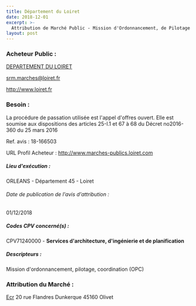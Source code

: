 ```yaml
---
title: Département du Loiret
date: 2018-12-01
excerpt: >-
  Attribution de Marché Public - Mission d'Ordonnancement, de Pilotage et de Coordination pour la Construction d'un collège, d'un gymnase et d'une salle polyvalente à Orléans (45)
layout: post
---
```


### Acheteur Public : 
<a href="/acheteur-33/siren-224500017"> DEPARTEMENT DU LOIRET</a><br/>



srm.marches@loiret.fr


http://www.loiret.fr
### Besoin :

La procédure de passation utilisée est l'appel d'offres ouvert. Elle est soumise aux dispositions des articles 25-I.1 et 67 à 68 du Décret no2016-360 du 25 mars 2016

Ref. avis : 18-166503

URL Profil Acheteur : http://www.marches-publics.loiret.com

##### Lieu d'exécution :

ORLEANS - Département 45 - Loiret

###### Date de publication de l'avis d'attribution : 
01/12/2018

##### Codes CPV concerné(s) :
CPV71240000 - **Services d'architecture, d'ingénierie et de planification** <br/>

##### Descripteurs :
Mission d'ordonnancement, pilotage, coordination (OPC) <br/>

### Attribution du Marché :
<a href="/entreprise-254/siren-322814252"> Ecr</a>    20 rue Flandres Dunkerque 45160 Olivet <br/>
